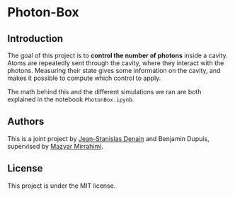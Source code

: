 # Photon-Box

## Introduction
The goal of this project is to **control the number of photons** inside a cavity. Atoms are repeatedly sent through the cavity, where they interact with the photons. Measuring their state gives some information on the cavity, and makes it possible to compute which control to apply. 

The math behind this and the different simulations we ran are both explained in the notebook ```PhotonBox.ipynb```.

## Authors
This is a joint project by [Jean-Stanislas Denain](https://github.com/denainjs) and Benjamin Dupuis, supervised by [Mazyar Mirrahimi](https://who.rocq.inria.fr/Mazyar.Mirrahimi/).

## License
This project is under the MIT license.
